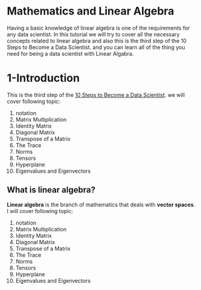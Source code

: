 # Mathematics and Linear Algebra
Having a basic knowledge of linear algebra is one of the requirements for any data scientist. In this tutorial we will try to cover all the necessary concepts related to linear algebra and also this is the third step of the 10 Steps to Become a Data Scientist. and you can learn all of the thing you need for being a data scientist with Linear Algabra.
<a id="1"></a> <br>
#  1-Introduction
This is the third step of the [10 Steps to Become a Data Scientist](https://www.kaggle.com/mjbahmani/10-steps-to-become-a-data-scientist).
we will cover following topic:
1. notation
1. Matrix Multiplication
1. Identity Matrix
1. Diagonal Matrix
1. Transpose of a Matrix
1. The Trace
1. Norms
1. Tensors
1. Hyperplane
1. Eigenvalues and Eigenvectors
## What is linear algebra?
**Linear algebra** is the branch of mathematics that deals with **vector spaces**.
I will cover following topic:
1. notation
1. Matrix Multiplication
1. Identity Matrix
1. Diagonal Matrix
1. Transpose of a Matrix
1. The Trace
1. Norms
1. Tensors
1. Hyperplane
1. Eigenvalues and Eigenvectors
